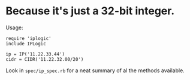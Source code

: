 # Because it's just a 32-bit integer.

Usage:

    require 'iplogic'
    include IPLogic

    ip = IP('11.22.33.44')
    cidr = CIDR('11.22.32.00/20')

Look in `spec/ip_spec.rb` for a neat summary of al the methods available.

